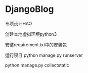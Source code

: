 # DjangoBlog
专项设计HAO

创建本地虚拟环境python3

安装requirement.txt中的安装包

运行项目
python manage.py runserver


python manage.py collectstatic